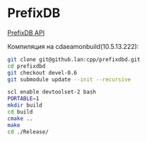 PrefixDB
=========

[PrefixDB API](http://github.lan/cpp/wfc_prefixdb/wikis/home)

Компиляция на cdaeamonbuild(10.5.13.222):
```bash
git clone git@github.lan:cpp/prefixdbd.git
cd prefixdbd
git checkout devel-0.6
git submodule update --init --recursive 

scl enable devtoolset-2 bash
PORTABLE=1
mkdir build
cd build
cmake ..
make
cd ./Release/
```
